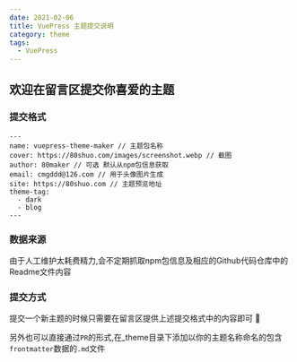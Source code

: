 ```yaml
---
date: 2021-02-06
title: VuePress 主题提交说明
category: theme
tags:
  - VuePress
---
```


## 欢迎在留言区提交你喜爱的主题

### 提交格式

```
---
name: vuepress-theme-maker // 主题包名称
cover: https://80shuo.com/images/screenshot.webp // 截图
author: 80maker // 可选 默认从npm包信息获取
email: cmgddd@126.com // 用于头像图片生成
site: https://80shuo.com // 主题预览地址
theme-tag:
  - dark
  - blog
---
```

### 数据来源

由于人工维护太耗费精力,会不定期抓取npm包信息及相应的Github代码仓库中的Readme文件内容

### 提交方式

提交一个新主题的时候只需要在留言区提供上述提交格式中的内容即可 🤡

另外也可以直接通过`PR`的形式,在_theme目录下添加以你的主题名称命名的包含`frontmatter`数据的`.md`文件

